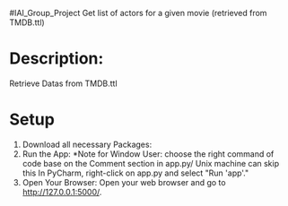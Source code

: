 #IAI_Group_Project
Get list of actors for a given movie (retrieved from TMDB.ttl)
# Description:
Retrieve Datas from TMDB.ttl 

# Setup
1. Download all necessary Packages:
2. Run the App:
*Note for Window User: choose the right command of code base on the Comment section in app.py/ Unix machine can skip this
In PyCharm, right-click on app.py and select "Run 'app'."
4. Open Your Browser:
Open your web browser and go to http://127.0.0.1:5000/.

